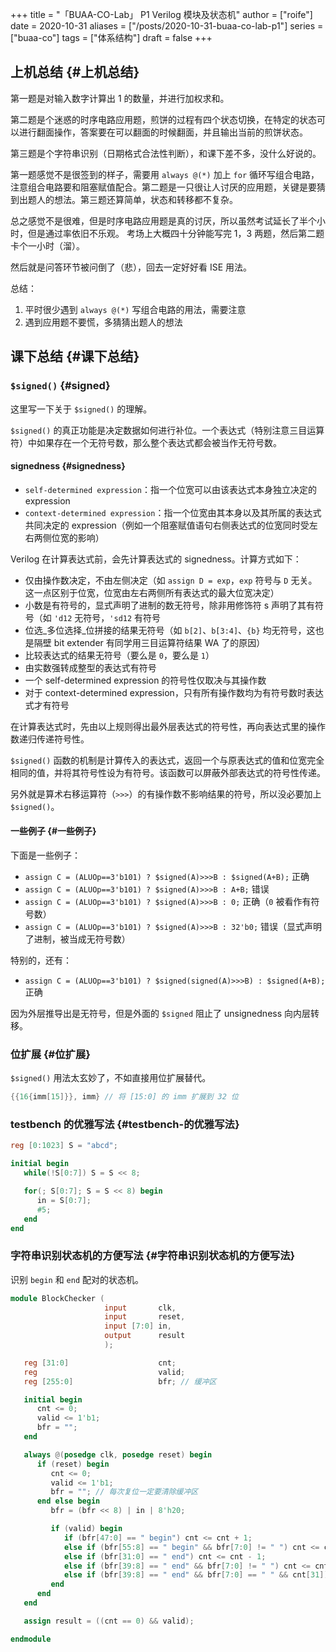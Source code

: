 +++
title = "「BUAA-CO-Lab」 P1 Verilog 模块及状态机"
author = ["roife"]
date = 2020-10-31
aliases = ["/posts/2020-10-31-buaa-co-lab-p1"]
series = ["buaa-co"]
tags = ["体系结构"]
draft = false
+++

## 上机总结 {#上机总结}

第一题是对输入数字计算出 1 的数量，并进行加权求和。

第二题是个迷惑的时序电路应用题，煎饼的过程有四个状态切换，在特定的状态可以进行翻面操作，答案要在可以翻面的时候翻面，并且输出当前的煎饼状态。

第三题是个字符串识别（日期格式合法性判断），和课下差不多，没什么好说的。

第一题感觉不是很签到的样子，需要用 `always @(*)` 加上 `for` 循环写组合电路，注意组合电路要和阻塞赋值配合。第二题是一只很让人讨厌的应用题，关键是要猜到出题人的想法。第三题还算简单，状态和转移都不复杂。

总之感觉不是很难，但是时序电路应用题是真的讨厌，所以虽然考试延长了半个小时，但是通过率依旧不乐观。 考场上大概四十分钟能写完 1，3 两题，然后第二题卡个一小时（溜）。

然后就是问答环节被问倒了（悲），回去一定好好看 ISE 用法。

总结：

1.  平时很少遇到 `always @(*)` 写组合电路的用法，需要注意
2.  遇到应用题不要慌，多猜猜出题人的想法


## 课下总结 {#课下总结}


### `$signed()` {#signed}

这里写一下关于 `$signed()` 的理解。

`$signed()` 的真正功能是决定数据如何进行补位。一个表达式（特别注意三目运算符）中如果存在一个无符号数，那么整个表达式都会被当作无符号数。


#### signedness {#signedness}

-   `self-determined expression`：指一个位宽可以由该表达式本身独立决定的 expression
-   `context-determined expression`：指一个位宽由其本身以及其所属的表达式共同决定的 expression（例如一个阻塞赋值语句右侧表达式的位宽同时受左右两侧位宽的影响）

Verilog 在计算表达式前，会先计算表达式的 signedness。计算方式如下：

-   仅由操作数决定，不由左侧决定（如 `assign D = exp`，`exp` 符号与 `D` 无关。这一点区别于位宽，位宽由左右两侧所有表达式的最大位宽决定）
-   小数是有符号的，显式声明了进制的数无符号，除非用修饰符 s 声明了其有符号（如 `'d12` 无符号，`'sd12` 有符号
-   位选_多位选择_位拼接的结果无符号（如 `b[2]`、`b[3:4]`、`{b}` 均无符号，这也是隔壁 bit extender 有同学用三目运算符结果 WA 了的原因）
-   比较表达式的结果无符号（要么是 `0`，要么是 `1`）
-   由实数强转成整型的表达式有符号
-   一个 self-determined expression 的符号性仅取决与其操作数
-   对于 context-determined expression，只有所有操作数均为有符号数时表达式才有符号

在计算表达式时，先由以上规则得出最外层表达式的符号性，再向表达式里的操作数递归传递符号性。

`$signed()` 函数的机制是计算传入的表达式，返回一个与原表达式的值和位宽完全相同的值，并将其符号性设为有符号。该函数可以屏蔽外部表达式的符号性传递。

另外就是算术右移运算符（`>>>`）的有操作数不影响结果的符号，所以没必要加上 `$signed()`。


#### 一些例子 {#一些例子}

下面是一些例子：

-   `assign C = (ALUOp==3'b101) ? $signed(A)>>>B : $signed(A+B);` 正确
-   `assign C = (ALUOp==3'b101) ? $signed(A)>>>B : A+B;` 错误
-   `assign C = (ALUOp==3'b101) ? $signed(A)>>>B : 0;` 正确（`0` 被看作有符号数）
-   `assign C = (ALUOp==3'b101) ? $signed(A)>>>B : 32'b0;` 错误（显式声明了进制，被当成无符号数）

特别的，还有：

-   `assign C = (ALUOp==3'b101) ? $signed(signed(A)>>>B) : $signed(A+B);` 正确

因为外层推导出是无符号，但是外面的 `$signed` 阻止了 unsignedness 向内层转移。


### 位扩展 {#位扩展}

`$signed()` 用法太玄妙了，不如直接用位扩展替代。

```verilog
{{16{imm[15]}}, imm} // 将 [15:0] 的 imm 扩展到 32 位
```


### testbench 的优雅写法 {#testbench-的优雅写法}

```verilog
reg [0:1023] S = "abcd";

initial begin
   while(!S[0:7]) S = S << 8;

   for(; S[0:7]; S = S << 8) begin
      in = S[0:7];
      #5;
   end
end
```


### 字符串识别状态机的方便写法 {#字符串识别状态机的方便写法}

识别 `begin` 和 `end` 配对的状态机。

```verilog
module BlockChecker (
                     input       clk,
                     input       reset,
                     input [7:0] in,
                     output      result
                     );

   reg [31:0]                    cnt;
   reg                           valid;
   reg [255:0]                   bfr; // 缓冲区

   initial begin
      cnt <= 0;
      valid <= 1'b1;
      bfr = "";
   end

   always @(posedge clk, posedge reset) begin
      if (reset) begin
         cnt <= 0;
         valid <= 1'b1;
         bfr = ""; // 每次复位一定要清除缓冲区
      end else begin
         bfr = (bfr << 8) | in | 8'h20;

         if (valid) begin
            if (bfr[47:0] == " begin") cnt <= cnt + 1;
            else if (bfr[55:8] == " begin" && bfr[7:0] != " ") cnt <= cnt - 1;
            else if (bfr[31:0] == " end") cnt <= cnt - 1;
            else if (bfr[39:8] == " end" && bfr[7:0] != " ") cnt <= cnt + 1;
            else if (bfr[39:8] == " end" && bfr[7:0] == " " && cnt[31]) valid <= 1'b0;
         end
      end
   end

   assign result = ((cnt == 0) && valid);

endmodule
```
